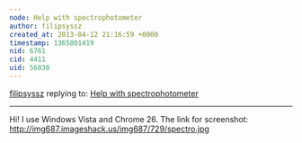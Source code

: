 ```yaml
---
node: Help with spectrophotometer
author: filipsyssz
created_at: 2013-04-12 21:16:59 +0000
timestamp: 1365801419
nid: 6761
cid: 4411
uid: 56830
---
```




[filipsyssz](../profile/filipsyssz) replying to: [Help with spectrophotometer](../notes/filipsyssz/4-10-2013/help-spectrophotometer)

----
Hi!
I use Windows Vista and Chrome 26. The link for screenshot: http://img687.imageshack.us/img687/729/spectro.jpg